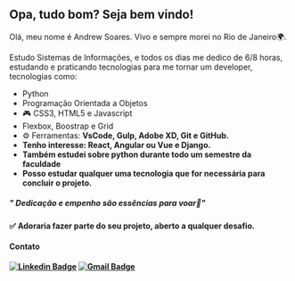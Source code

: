 ## Opa, tudo bom? Seja bem vindo!
Olá, meu nome é Andrew Soares. Vivo e sempre morei no Rio de Janeiro🌍.

Estudo Sistemas de Informações, e todos os dias me dedico de  6/8 horas, estudando e praticando tecnologias para me tornar um developer, tecnologias como:
- Python
- Programação Orientada a Objetos
- 🎮 CSS3, HTML5 e Javascript
- Flexbox, Boostrap e Grid
- ⚙ Ferramentas: <strong>VsCode, Gulp, Adobe XD, Git e GitHub.</stong>
 - Tenho interesse: React, Angular ou Vue e Django.
 - Também estudei sobre python durante todo um semestre da faculdade
 - Posso estudar qualquer uma tecnologia que for necessária para concluir o projeto.
##### " Dedicação e empenho são essências para voar🚀"
✅ Adoraria fazer parte do seu projeto, aberto a qualquer desafio.
#### Contato
[![Linkedin Badge](https://img.shields.io/badge/-LinkedIn-blue?style=flat-square&logo=Linkedin&logoColor=white&link=https://www.linkedin.com/in/andrew-soares-722643179/)](https://www.linkedin.com/in/andrew-soares-722643179/)     [![Gmail Badge](https://img.shields.io/badge/-Gmail-c14438?style=flat-square&logo=Gmail&logoColor=white&link=mailtoandrewsoares347@gmail.com)](mailto:andrewsoares347@gmail.com)
